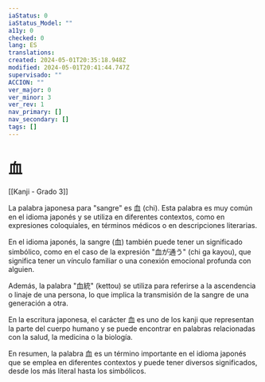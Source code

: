 ```yaml
---
iaStatus: 0
iaStatus_Model: ""
a11y: 0
checked: 0
lang: ES
translations: 
created: 2024-05-01T20:35:18.948Z
modified: 2024-05-01T20:41:44.747Z
supervisado: ""
ACCION: ""
ver_major: 0
ver_minor: 3
ver_rev: 1
nav_primary: []
nav_secondary: []
tags: []
---
```

# 血

[[Kanji - Grado 3]]

La palabra japonesa para "sangre" es 血 (chi). Esta palabra es muy común en el idioma japonés y se utiliza en diferentes contextos, como en expresiones coloquiales, en términos médicos o en descripciones literarias.

En el idioma japonés, la sangre (血) también puede tener un significado simbólico, como en el caso de la expresión "血が通う" (chi ga kayou), que significa tener un vínculo familiar o una conexión emocional profunda con alguien.

Además, la palabra "血統" (kettou) se utiliza para referirse a la ascendencia o linaje de una persona, lo que implica la transmisión de la sangre de una generación a otra.

En la escritura japonesa, el carácter 血 es uno de los kanji que representan la parte del cuerpo humano y se puede encontrar en palabras relacionadas con la salud, la medicina o la biología.

En resumen, la palabra 血 es un término importante en el idioma japonés que se emplea en diferentes contextos y puede tener diversos significados, desde los más literal hasta los simbólicos.
